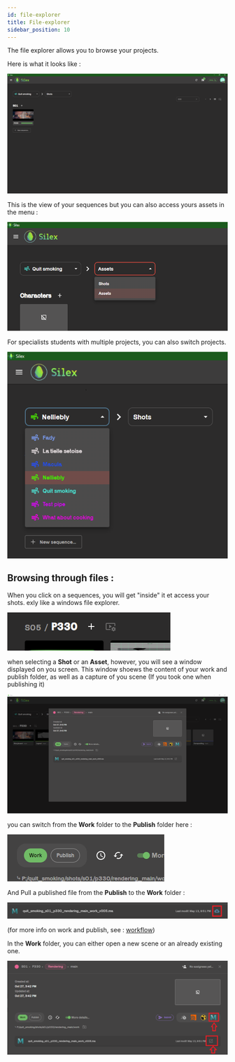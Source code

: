 ```yaml
---
id: file-explorer
title: File-explorer
sidebar_position: 10
---
```


The file explorer allows you to browse your projects.

Here is what it looks like :

![](../../../static/img/user_guide/file_explorer/file_explorer_shots.PNG)

This is the view of your sequences but you can also access yours assets in the menu :

![](../../../static/img/user_guide/file_explorer/file_explorer_assets.PNG)

For specialists students with multiple projects, you can also switch projects.

![](../../../static/img/user_guide/file_explorer/file_explorer_projects.PNG)

## Browsing through files :

When you click on a sequences, you will get "inside" it et access your shots. exly like a windows file explorer.

![](../../../static/img/user_guide/file_explorer/file_explorer_structure.PNG)

when selecting a **Shot** or an **Asset**, however, you will see a window displayed on you screen. This window shoews the content of your work and publish folder, as well as a capture of you scene (If you took one when publishing it)

![](../../../static/img/user_guide/file_explorer/file_explorer_work.PNG)

you can switch from the **Work** folder to the **Publish** folder here :

![](../../../static/img/user_guide/file_explorer/file_explorer_switch_publish.PNG)

And Pull a published file from the **Publish** to the **Work** folder :

![](../../../static/img/user_guide/file_explorer/file_explorer_pull.PNG)

(for more info on work and publish, see : [workflow](../basic-concepts/workflow.md))

In the **Work** folder, you can either open a new scene or an already existing one.

![](../../../static/img/user_guide/file_explorer/file_explorer_open_scene.PNG)
